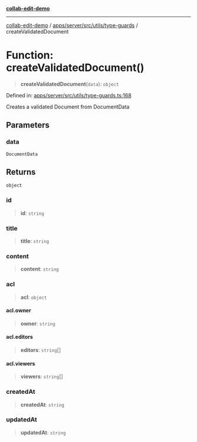 [**collab-edit-demo**](../../../../../../README.md)

***

[collab-edit-demo](../../../../../../README.md) / [apps/server/src/utils/type-guards](../README.md) / createValidatedDocument

# Function: createValidatedDocument()

> **createValidatedDocument**(`data`): `object`

Defined in: [apps/server/src/utils/type-guards.ts:168](https://github.com/austyle-io/pub-sub-demo/blob/facd25f09850fc4e78e94ce267c52e173d869933/apps/server/src/utils/type-guards.ts#L168)

Creates a validated Document from DocumentData

## Parameters

### data

`DocumentData`

## Returns

`object`

### id

> **id**: `string`

### title

> **title**: `string`

### content

> **content**: `string`

### acl

> **acl**: `object`

#### acl.owner

> **owner**: `string`

#### acl.editors

> **editors**: `string`[]

#### acl.viewers

> **viewers**: `string`[]

### createdAt

> **createdAt**: `string`

### updatedAt

> **updatedAt**: `string`
